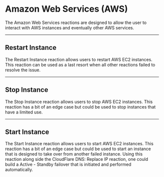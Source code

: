 # Amazon Web Services (AWS)

The Amazon Web Services reactions are designed to allow the user to interact with AWS instances and eventually other AWS services.

---

## Restart Instance

The Restart Instance reaction allows users to restart AWS EC2 instances. This reaction can be used as a last resort when all other reactions failed to resolve the issue.

---

## Stop Instance

The Stop Instance reaction allows users to stop AWS EC2 instances. This reaction has a bit of an edge case but could be used to stop instances that have a limited use.

---

## Start Instance

The Start Instance reaction allows users to start AWS EC2 instances. This reaction has a bit of an edge case but could be used to start an instance that is designed to take over from another failed instance. Using this reaction along side the CloudFlare DNS: Replace IP reaction, one could build a Active - Standby failover that is initiated and performed automatically.
